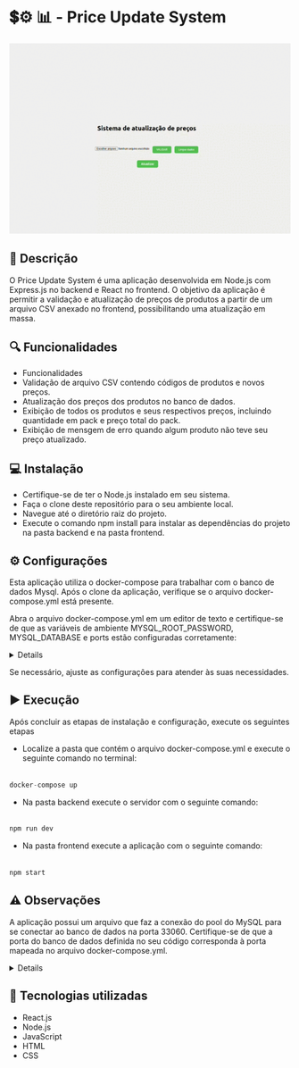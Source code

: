# 💲⚙️ 📊 - Price Update System

<div align="center">
  
![Art](art.gif)

</div> 

## :memo: Descrição
<p> O Price Update System é uma aplicação desenvolvida em Node.js com Express.js no backend e React no frontend. O objetivo da aplicação é permitir a validação e atualização de preços de produtos a partir de um arquivo CSV anexado no frontend, possibilitando uma atualização em massa.
</p>

## 🔍 Funcionalidades 
- Funcionalidades
- Validação de arquivo CSV contendo códigos de produtos e novos preços.
- Atualização dos preços dos produtos no banco de dados.
- Exibição de todos os produtos e seus respectivos preços, incluindo quantidade em pack e preço total do pack.
- Exibição de mensgem de erro quando algum produto não teve seu preço atualizado.
 
##  💻 Instalação
- Certifique-se de ter o Node.js instalado em seu sistema.
- Faça o clone deste repositório para o seu ambiente local.
- Navegue até o diretório raiz do projeto.
- Execute o comando npm install para instalar as dependências do projeto na pasta backend e na pasta frontend.

## ⚙️ Configurações
<p>Esta aplicação utiliza o docker-compose para trabalhar com o banco de dados Mysql. Após o clone da aplicação, verifique se o arquivo docker-compose.yml está presente.</> 
<p>Abra o arquivo docker-compose.yml em um editor de texto e certifique-se de que as variáveis de ambiente MYSQL_ROOT_PASSWORD, MYSQL_DATABASE e ports estão configuradas corretamente:</p>
 <details>
  
   ```js
  version: '3'
services:
  database:
    image: mysql:8.0.29
    restart: always
    environment:
      MYSQL_ROOT_PASSWORD: 123456
      MYSQL_DATABASE: ProductPackagedb
    ports:
      - "33060:3306"
    volumes:
      - ./src/db/models/database.sql:/docker-entrypoint-initdb.d/database.sql

  ```
  
 </details> 
 <p>Se necessário, ajuste as configurações para atender às suas necessidades.</>
  
## ▶️ Execução
  <p>Após concluir as etapas de instalação e configuração, execute os seguintes etapas</p>
  
  - Localize a pasta que contém o arquivo docker-compose.yml e execute o seguinte comando no terminal:
  
  ```js
  
docker-compose up

```

- Na pasta backend execute o servidor com o seguinte comando:
```js
  
npm run dev

```

- Na pasta frontend execute a aplicação com o seguinte comando:

```js

npm start

```

## ⚠️ Observações
<p>A aplicação possui um arquivo que faz a conexão do pool do MySQL para se conectar ao banco de dados na porta 33060. Certifique-se de que a porta do banco de dados definida no seu código corresponda à porta mapeada no arquivo docker-compose.yml.</p>
<details> 

  ```javascript
const mysql = require('mysql2/promise');

const connection = mysql.createPool({
  host: 'localhost',
  port: 33060,
  user: 'root',
  password: '123456',
  database: 'ProductPackagedb',
  waitForConnections: true,
  connectionLimit: 10,
  queueLimit: 0,
});

module.exports = connection;
```

</details>

## :wrench: Tecnologias utilizadas

- React.js
- Node.js
- JavaScript
- HTML
- CSS

